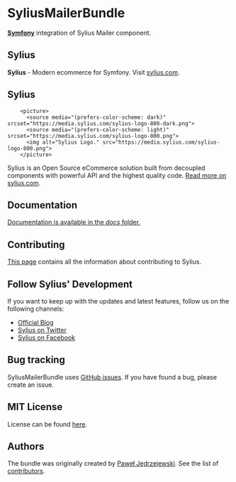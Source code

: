 SyliusMailerBundle
==================

[**Symfony**](https://symfony.com) integration of Sylius Mailer component.

Sylius
------

**Sylius** - Modern ecommerce for Symfony. Visit [sylius.com](https://sylius.com).

Sylius
------

        <picture>
          <source media="(prefers-color-scheme: dark)" srcset="https://media.sylius.com/sylius-logo-800-dark.png">
          <source media="(prefers-color-scheme: light)" srcset="https://media.sylius.com/sylius-logo-800.png">
          <img alt="Sylius Logo." src="https://media.sylius.com/sylius-logo-800.png">
        </picture>

Sylius is an Open Source eCommerce solution built from decoupled components with powerful API and the highest quality code. [Read more on sylius.com](https://sylius.com).

Documentation
-------------

[Documentation is available in the *docs* folder.](docs/index.md)

Contributing
------------

[This page](https://docs.sylius.com/en/latest/contributing/index.html) contains all the information about contributing to Sylius.

Follow Sylius' Development
--------------------------

If you want to keep up with the updates and latest features, follow us on the following channels:

* [Official Blog](https://sylius.com/blog)
* [Sylius on Twitter](https://twitter.com/Sylius)
* [Sylius on Facebook](https://facebook.com/SyliusEcommerce)

Bug tracking
------------

SyliusMailerBundle uses [GitHub issues](https://github.com/Sylius/SyliusMailerBundle/issues).
If you have found a bug, please create an issue.

MIT License
-----------

License can be found [here](https://github.com/Sylius/SyliusMailerBundle/blob/master/LICENSE).

Authors
-------

The bundle was originally created by [Paweł Jędrzejewski](https://pjedrzejewski.com/).
See the list of [contributors](https://github.com/Sylius/SyliusMailerBundle/contributors).
